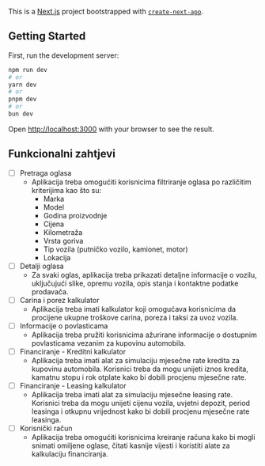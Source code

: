 This is a [Next.js](https://nextjs.org/) project bootstrapped with [`create-next-app`](https://github.com/vercel/next.js/tree/canary/packages/create-next-app).

## Getting Started

First, run the development server:

```bash
npm run dev
# or
yarn dev
# or
pnpm dev
# or
bun dev
```

Open [http://localhost:3000](http://localhost:3000) with your browser to see the result.

## Funkcionalni zahtjevi

- [ ] Pretraga oglasa
  - Aplikacija treba omogućiti korisnicima filtriranje oglasa po različitim kriterijima kao što su:
    - Marka
    - Model
    - Godina proizvodnje
    - Cijena
    - Kilometraža
    - Vrsta goriva
    - Tip vozila (putničko vozilo, kamionet, motor)
    - Lokacija
- [ ] Detalji oglasa
  - Za svaki oglas, aplikacija treba prikazati detaljne informacije o vozilu, uključujući slike, opremu vozila, opis stanja i kontaktne podatke prodavača.
- [ ] Carina i porez kalkulator
  - Aplikacija treba imati kalkulator koji omogućava korisnicima da procijene ukupne troškove carina, poreza i taksi za uvoz vozila.
- [ ] Informacije o povlasticama
  - Aplikacija treba pružiti korisnicima ažurirane informacije o dostupnim povlasticama vezanim za kupovinu automobila.
- [ ] Financiranje - Kreditni kalkulator
  - Aplikacija treba imati alat za simulaciju mjesečne rate kredita za kupovinu automobila. Korisnici treba da mogu unijeti iznos kredita, kamatnu stopu i rok otplate kako bi dobili procjenu mjesečne rate.
- [ ] Financiranje - Leasing kalkulator
  - Aplikacija treba imati alat za simulaciju mjesečne leasing rate. Korisnici treba da mogu unijeti cijenu vozila, uvjetni depozit, period leasinga i otkupnu vrijednost kako bi dobili procjenu mjesečne rate leasinga.
- [ ] Korisnički račun
  - Aplikacija treba omogućiti korisnicima kreiranje računa kako bi mogli snimati omiljene oglase, čitati kasnije vijesti i koristiti alate za kalkulaciju financiranja.
